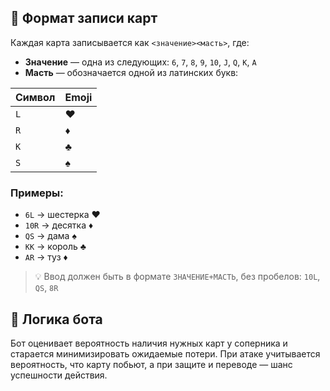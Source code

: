 ## 🎴 Формат записи карт

Каждая карта записывается как `<значение><масть>`, где:

- **Значение** — одна из следующих: `6`, `7`, `8`, `9`, `10`, `J`, `Q`, `K`, `A`
- **Масть** — обозначается одной из латинских букв:

| Символ | Emoji |
|--------|-------|
| `L`    | ♥     |
| `R`    | ♦     |
| `K`    | ♣     |
| `S`    | ♠     |

### Примеры:

- `6L` → шестерка ♥
- `10R` → десятка ♦
- `QS` → дама ♠
- `KK` → король ♣
- `AR` → туз ♦

> 💡 Ввод должен быть в формате `ЗНАЧЕНИЕ+МАСТЬ`, без пробелов: `10L`, `QS`, `8R`

## 🤖 Логика бота

Бот оценивает вероятность наличия нужных карт у соперника и старается
минимизировать ожидаемые потери. При атаке учитывается вероятность, что
карту побьют, а при защите и переводе — шанс успешности действия.
